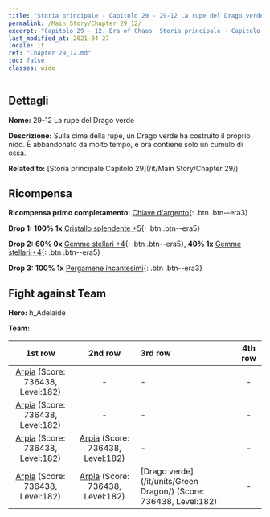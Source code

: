 ```yaml
---
title: "Storia principale - Capitolo 29 - 29-12 La rupe del Drago verde"
permalink: /Main Story/Chapter 29_12/
excerpt: "Capitolo 29 - 12. Era of Chaos  Storia principale - Capitolo 29_12. 29-12 La rupe del Drago verde"
last_modified_at: 2021-04-27
locale: it
ref: "Chapter 29_12.md"
toc: false
classes: wide
---
```


## Dettagli

 **Nome:** 29-12 La rupe del Drago verde

 **Descrizione:** Sulla cima della rupe, un Drago verde ha costruito il proprio nido. È abbandonato da molto tempo, e ora contiene solo un cumulo di ossa.

 **Related to:** [Storia principale Capitolo 29](/it/Main Story/Chapter 29/)

## Ricompensa

 **Ricompensa primo completamento:** [Chiave d'argento](/ItemsIT/con_693/){: .btn .btn--era3}

 **Drop 1:** **100% 1x** [Cristallo splendente +5](/ItemsIT/mat_101/){: .btn .btn--era5}

 **Drop 2:** **60% 0x** [Gemme stellari +4](/ItemsIT/mat_93/){: .btn .btn--era5}, **40% 1x** [Gemme stellari +4](/ItemsIT/mat_93/){: .btn .btn--era5}

 **Drop 3:** **100% 1x** [Pergamene incantesimi](/ItemsIT/con_694/){: .btn .btn--era3}


## Fight against Team
 **Hero:** h_Adelaide

 **Team:**


  | 1st row | 2nd row | 3rd row | 4th row |
  |:----:|:----:|:----|:----:|
  | [Arpia](/it/units/Harpy/) (Score: 736438, Level:182)  | - | - | - |
  | [Arpia](/it/units/Harpy/) (Score: 736438, Level:182)  | - | - | - |
  | [Arpia](/it/units/Harpy/) (Score: 736438, Level:182)  | [Arpia](/it/units/Harpy/) (Score: 736438, Level:182)  | - | - |
  | [Arpia](/it/units/Harpy/) (Score: 736438, Level:182)  | [Arpia](/it/units/Harpy/) (Score: 736438, Level:182)  | [Drago verde](/it/units/Green Dragon/) (Score: 736438, Level:182)  | - |


